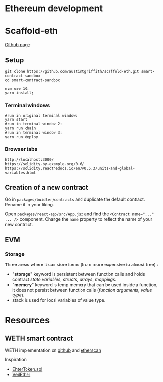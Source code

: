 # Ethereum development

# Scaffold-eth

[Github page](https://github.com/austintgriffith/scaffold-eth)

## Setup

```
git clone https://github.com/austintgriffith/scaffold-eth.git smart-contract-sandbox
cd smart-contract-sandbox
```

```
nvm use 10;
yarn install;
```

### Terminal windows

```
#run in original terminal window:
yarn start
#run in terminal window 2:
yarn run chain
#run in terminal window 3:
yarn run deploy
```

### Browser tabs
```
http://localhost:3000/
https://solidity-by-example.org/0.6/
https://solidity.readthedocs.io/en/v0.5.3/units-and-global-variables.html
```

## Creation of a new contract

Go in `packages/buidler/contracts` and duplicate the default contract. Rename it to your liking.

Open `packages/react-app/src/App.jsx` and find the `<Contract name="..." ... />` component. Change the `name` property to reflect the name of your new contract.

## EVM 

### Storage

Three areas where it can store items (from more expensive to almost free) :
* "**storage**" keyword is persistent between function calls and holds contract *state variables*, *structs*, *arrays*, *mappings*.
* "**memory**" keyword is temp memory that can be used inside a function, it does not persist between function calls (*function arguments*, *value type*).
* stack is used for local variables of value type.

# Resources 

## WETH smart contract

WETH implementation on [github](https://github.com/gnosis/canonical-weth/blob/master/contracts/WETH9.sol) and [etherscan](https://etherscan.io/address/0xc02aaa39b223fe8d0a0e5c4f27ead9083c756cc2#code)

Inspiration:
* [EhterToken.sol](https://github.com/gnosis/util-contracts/blob/master/contracts/EtherToken.sol)
* [VeilEther](https://github.com/veilco/veil-contracts/blob/master/contracts/VeilEther.sol)
